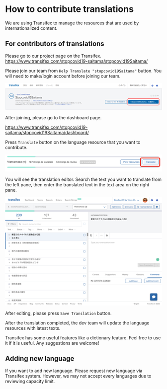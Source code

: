 # How to contribute translations

We are using Transifex to manage the resources that are used by internationalized content.

## For contributors of translations

Please go to our project page on the Transifex.
https://www.transifex.com/stopcovid19-saitama/stopcovid19Saitama/

Please join our team from `Help Translate "stopcovid19Saitama"` button. You will need to make/login account before joining our team.

![](./.github/img/2020-04-22-11-10-50.png)

After joining, please go to the dashboard page.

https://www.transifex.com/stopcovid19-saitama/stopcovid19Saitama/dashboard/

Press `Translate` button on the language resource that you want to contribute.

![](./.github/img/2020-03-16-16-09-47.png)

You will see the translation editor. Search the text you want to translate from the left pane, then enter the translated text in the text area on the right pane.

![](./.github/img/2020-03-16-16-11-14.png)

After editing, please press `Save Translation` button. 

After the translation completed, the dev team will update the language resources with latest texts.

Transifex has some useful features like a dictionary feature. Feel free to use it if it is useful. Any suggestions are welcome!

## Adding new language

If you want to add new language. Please request new language via Transifex system. However, we may not accept every languages due to reviewing capacity limit.
